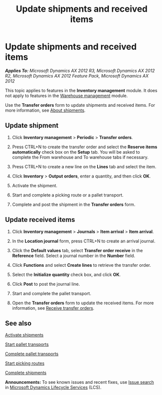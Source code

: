 ﻿---
title: Update shipments and received items
TOCTitle: Update shipments and received items
ms:assetid: 6b793682-4c33-4049-a442-2ce6f6df40b3
ms:mtpsurl: https://technet.microsoft.com/en-us/library/Aa571185(v=AX.60)
ms:contentKeyID: 36057991
ms.date: 04/18/2014
mtps_version: v=AX.60
---

# Update shipments and received items 


_**Applies To:** Microsoft Dynamics AX 2012 R3, Microsoft Dynamics AX 2012 R2, Microsoft Dynamics AX 2012 Feature Pack, Microsoft Dynamics AX 2012_

This topic applies to features in the **Inventory management** module. It does not apply to features in the [Warehouse management](warehouse-management.md) module.

Use the **Transfer orders** form to update shipments and received items. For more information, see [About shipments](about-shipments.md).

## Update shipment

1.  Click **Inventory management** \> **Periodic** \> **Transfer orders**.

2.  Press CTRL+N to create the transfer order and select the **Reserve items automatically** check box on the **Setup** tab. You will be asked to complete the From warehouse and To warehouse tabs if necessary.

3.  Press CTRL+N to create a new line on the **Lines** tab and select the item.

4.  Click **Inventory** \> **Output orders**, enter a quantity, and then click **OK**.

5.  Activate the shipment.

6.  Start and complete a picking route or a pallet transport.

7.  Complete and post the shipment in the **Transfer orders** form.

## Update received items

1.  Click **Inventory management** \> **Journals** \> **Item arrival** \> **Item arrival**.

2.  In the **Location journal** form, press CTRL+N to create an arrival journal.

3.  Click the **Default values** tab, select **Transfer order receive** in the **Reference** field. Select a journal number in the **Number** field.

4.  Click **Functions** and select **Create lines** to retrieve the transfer order.

5.  Select the **Initialize quantity** check box, and click **OK**.

6.  Click **Post** to post the journal line.

7.  Start and complete the pallet transport.

8.  Open the **Transfer orders** form to update the received items. For more information, see [Receive transfer orders](receive-transfer-orders.md).

## See also

[Activate shipments](activate-shipments.md)

[Start pallet transports](start-pallet-transports.md)

[Complete pallet transports](complete-pallet-transports.md)

[Start picking routes](start-picking-routes.md)

[Complete shipments](complete-shipments.md)

  
**Announcements:** To see known issues and recent fixes, use [Issue search](http://go.microsoft.com/fwlink/?linkid=389258) in [Microsoft Dynamics Lifecycle Services](http://go.microsoft.com/fwlink/?linkid=306505) (LCS).

